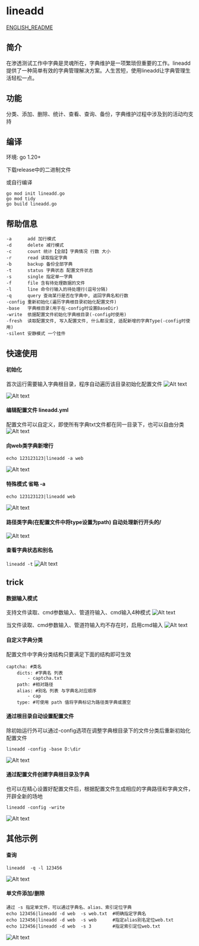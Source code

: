 # lineadd
[ENGLISH_README](README_EN.md)
## 简介
在渗透测试工作中字典是灵魂所在，字典维护是一项繁琐但重要的工作。lineadd提供了一种简单有效的字典管理解决方案。人生苦短，使用lineadd让字典管理生活轻松一点。

## 功能
分类、添加、删除、统计、查看、查询、备份，字典维护过程中涉及到的活动均支持

## 编译
环境: go 1.20+

下载release中的二进制文件

或自行编译
```
go mod init lineadd.go
go mod tidy
go build lineadd.go
```
## 帮助信息
```
-a      add 加行模式
-d      delete 减行模式
-c      count 统计【全部】字典情况 行数 大小
-r      read 读取指定字典
-b      backup 备份全部字典
-t      status 字典状态 配置文件状态
-s      single 指定单一字典
-f      file 含有待处理数据的文件
-l      line 命令行输入的待处理行(逗号分隔)
-q      query 查询某行是否在字典中, 返回字典名和行数
-config 重新初始化(遍历字典根目录初始化配置文件)
-base   字典根目录(用于在-config时设置BaseDir)
-write  依据配置文件初始化字典根目录(-config时使用)
-fresh  读取配置文件, 写入配置文件, 什么都没变, 适配新增的字典Type(-config时使用)
-silent 安静模式 一个挂件
```
## 快速使用
#### 初始化
首次运行需要输入字典根目录，程序自动遍历该目录初始化配置文件
![Alt text](pics/init.png)

![Alt text](pics/image-1.png)

#### 编辑配置文件 lineadd.yml
配置文件可以自定义，即使所有字典txt文件都在同一目录下，也可以自由分类
![Alt text](pics/example.png)

#### 向web类字典新增行
`echo 123123123|lineadd -a web`

![Alt text](pics/add.png)

#### 特殊模式 省略 -a
`echo 123123123|lineadd web`

![Alt text](pics/special.png)

#### 路径类字典(在配置文件中将type设置为path) 自动处理新行开头的/
![Alt text](pics/leadingslash.png)

#### 查看字典状态和别名
`lineadd -t`
![Alt text](pics/stat.png)

## trick
#### 数据输入模式
支持文件读取、cmd参数输入、管道符输入、cmd输入4种模式
![Alt text](pics/input.png)

当文件读取、cmd参数输入、管道符输入均不存在时，启用cmd输入
![Alt text](pics/stdin.png)


#### 自定义字典分类
配置文件中字典分类结构只要满足下面的结构即可生效
```
captcha: #类名
    dicts: #字典名 列表
        - captcha.txt
    path: #相对路径
    alias: #别名 列表 与字典名对应顺序
        - cap
    type: #可使用 path 值将字典标记为路径类字典或置空
```

#### 通过根目录自动设置配置文件
除初始运行外可以通过-config选项在调整字典根目录下的文件分类后重新初始化配置文件

`lineadd -config -base D:\dir`

![Alt text](pics/config.png)


#### 通过配置文件创建字典根目录及字典
也可以在精心设置好配置文件后，根据配置文件生成相应的字典路径和字典文件，开辟全新的场地

`lineadd -config -write`

![Alt text](pics/write.png)


## 其他示例
#### 查询
`lineadd  -q -l 123456`

![Alt text](pics/query.png)

#### 单文件添加/删除
```
通过 -s 指定单文件，可以通过字典名、alias、索引定位字典
echo 123456|lineadd -d web  -s web.txt  #明确指定字典名
echo 123456|lineadd -d web  -s web      #指定alias别名定位web.txt
echo 123456|lineadd -d web  -s 3        #指定索引定位web.txt
```

![Alt text](pics/alias.png)

